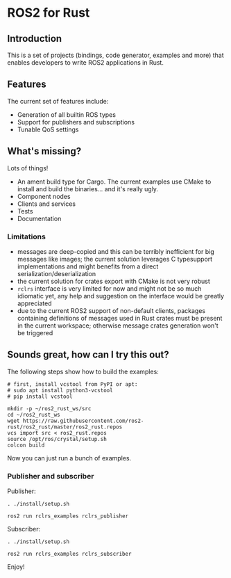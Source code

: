 ROS2 for Rust
=============

Introduction
------------

This is a set of projects (bindings, code generator, examples and more) that enables developers to write ROS2
applications in Rust.

Features
--------

The current set of features include:
- Generation of all builtin ROS types
- Support for publishers and subscriptions
- Tunable QoS settings

What's missing?
---------------

Lots of things!
- An ament build type for Cargo. The current examples use CMake to install and build the binaries... and it's really ugly.
- Component nodes
- Clients and services
- Tests
- Documentation

### Limitations

- messages are deep-copied and this can be terribly inefficient for big messages like images; the current solution leverages C typesupport implementations and might benefits from a direct serialization/deserialization
- the current solution for crates export with CMake is not very robust
- `rclrs` interface is very limited for now and might not be so much idiomatic yet, any help and suggestion on the interface would be greatly appreciated
- due to the current ROS2 support of non-default clients, packages containing definitions of messages used in Rust crates must be present in the current workspace; otherwise message crates generation won't be triggered

Sounds great, how can I try this out?
-------------------------------------

The following steps show how to build the examples:

```
# first, install vcstool from PyPI or apt:
# sudo apt install python3-vcstool
# pip install vcstool

mkdir -p ~/ros2_rust_ws/src
cd ~/ros2_rust_ws
wget https://raw.githubusercontent.com/ros2-rust/ros2_rust/master/ros2_rust.repos
vcs import src < ros2_rust.repos
source /opt/ros/crystal/setup.sh
colcon build
```

Now you can just run a bunch of examples.

### Publisher and subscriber

Publisher:

```
. ./install/setup.sh

ros2 run rclrs_examples rclrs_publisher
```

Subscriber:

```
. ./install/setup.sh

ros2 run rclrs_examples rclrs_subscriber
```

Enjoy!
